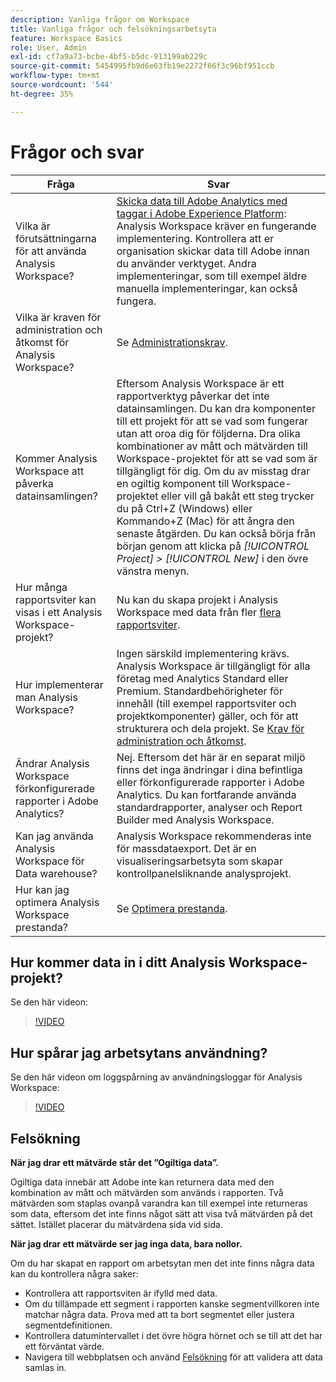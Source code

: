 ```yaml
---
description: Vanliga frågor om Workspace
title: Vanliga frågor och felsökningsarbetsyta
feature: Workspace Basics
role: User, Admin
exl-id: cf7a9a73-bcbe-4bf5-b5dc-913199ab229c
source-git-commit: 5454995fb9d6e63fb19e2272f66f3c96bf951ccb
workflow-type: tm+mt
source-wordcount: '544'
ht-degree: 35%

---
```


# Frågor och svar

| Fråga | Svar |
|--- |--- |
| Vilka är förutsättningarna för att använda Analysis Workspace? | [Skicka data till Adobe Analytics med taggar i Adobe Experience Platform](/help/implement/launch/validate-publish-prod.md): Analysis Workspace kräver en fungerande implementering. Kontrollera att er organisation skickar data till Adobe innan du använder verktyget. Andra implementeringar, som till exempel äldre manuella implementeringar, kan också fungera. |
| Vilka är kraven för administration och åtkomst för Analysis Workspace? | Se [Administrationskrav](/help/analyze/analysis-workspace/workspace-faq/frequently-asked-questions-analysis-workspace.md). |
| Kommer Analysis Workspace att påverka datainsamlingen? | Eftersom Analysis Workspace är ett rapportverktyg påverkar det inte datainsamlingen. Du kan dra komponenter till ett projekt för att se vad som fungerar utan att oroa dig för följderna. Dra olika kombinationer av mått och mätvärden till Workspace-projektet för att se vad som är tillgängligt för dig. Om du av misstag drar en ogiltig komponent till Workspace-projektet eller vill gå bakåt ett steg trycker du på Ctrl+Z (Windows) eller Kommando+Z (Mac) för att ångra den senaste åtgärden. Du kan också börja från början genom att klicka på *[!UICONTROL Project] > [!UICONTROL New]* i den övre vänstra menyn. |
| Hur många rapportsviter kan visas i ett Analysis Workspace-projekt? | Nu kan du skapa projekt i Analysis Workspace med data från fler [flera rapportsviter](https://experienceleague.adobe.com/docs/analytics/analyze/analysis-workspace/build-workspace-project/multiple-report-suites.html). |
| Hur implementerar man Analysis Workspace? | Ingen särskild implementering krävs. Analysis Workspace är tillgängligt för alla företag med Analytics Standard eller Premium. Standardbehörigheter för innehåll (till exempel rapportsviter och projektkomponenter) gäller, och för att strukturera och dela projekt. Se [Krav för administration och åtkomst](/help/analyze/analysis-workspace/workspace-faq/frequently-asked-questions-analysis-workspace.md). |
| Ändrar Analysis Workspace förkonfigurerade rapporter i Adobe Analytics? | Nej. Eftersom det här är en separat miljö finns det inga ändringar i dina befintliga eller förkonfigurerade rapporter i Adobe Analytics. Du kan fortfarande använda standardrapporter, analyser och Report Builder med Analysis Workspace. |
| Kan jag använda Analysis Workspace för Data warehouse? | Analysis Workspace rekommenderas inte för massdataexport. Det är en visualiseringsarbetsyta som skapar kontrollpanelsliknande analysprojekt. |
| Hur kan jag optimera Analysis Workspace prestanda? | Se [Optimera prestanda](/help/analyze/analysis-workspace/workspace-faq/optimizing-performance.md). |

## Hur kommer data in i ditt Analysis Workspace-projekt?

Se den här videon:

>[!VIDEO](https://video.tv.adobe.com/v/31072/?quality=12)

## Hur spårar jag arbetsytans användning?

Se den här videon om loggspårning av användningsloggar för Analysis Workspace:

>[!VIDEO](https://video.tv.adobe.com/v/29768/?quality=12)

## Felsökning

**När jag drar ett mätvärde står det ”Ogiltiga data”.**

Ogiltiga data innebär att Adobe inte kan returnera data med den kombination av mått och mätvärden som används i rapporten. Två mätvärden som staplas ovanpå varandra kan till exempel inte returneras som data, eftersom det inte finns något sätt att visa två mätvärden på det sättet. Istället placerar du mätvärdena sida vid sida.

**När jag drar ett mätvärde ser jag inga data, bara nollor.**

Om du har skapat en rapport om arbetsytan men det inte finns några data kan du kontrollera några saker:

* Kontrollera att rapportsviten är ifylld med data.
* Om du tillämpade ett segment i rapporten kanske segmentvillkoren inte matchar några data. Prova med att ta bort segmentet eller justera segmentdefinitionen.
* Kontrollera datumintervallet i det övre högra hörnet och se till att det har ett förväntat värde.
* Navigera till webbplatsen och använd [Felsökning](https://experienceleague.adobe.com/docs/debugger/using/experience-cloud-debugger.html) för att validera att data samlas in.

